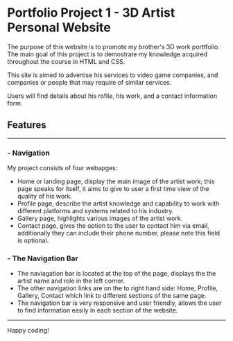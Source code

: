 # Portfolio Project 1 - 3D Artist Personal Website


The purpose of this website is to promote my brother's 3D work porttfolio. The main goal of this project is to demostrate my knowledge acquired throughout the course in HTML and CSS.

This site is aimed to advertise his services to video game companies, and companies or people that may require of similar services.

Users will find details about his rofile, his work, and a contact information form.

## Features
---

### - Navigation

My project consists of four webapges:

- Home or landing page, display the main image of the artist work; this page speaks for itself, it aims to give to user a first time view of the quality of his work.
- Profile page, describe the artist knowledge and capability to work with different platforms and systems related to his industry.
- Gallery page, highlights various images of the artist work.
- Contact page, gives the option to the user to contact him via email, additionally they can include their phone number, please note this field is optional.

### - The Navigation Bar

- The naviagation bar is located at the top of the page, displays the the artist name and role in the left corner.
- The other navigation links are on the to right hand side: Home, Profile, Gallery, Contact which link to different sections of the same page.
- The navigation bar is very responsive and user friendly, allows the user to find information easily in each section of the website.



---

Happy coding!
